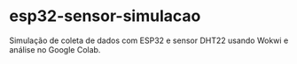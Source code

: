 # esp32-sensor-simulacao
Simulação de coleta de dados com ESP32 e sensor DHT22 usando Wokwi e análise no Google Colab.
